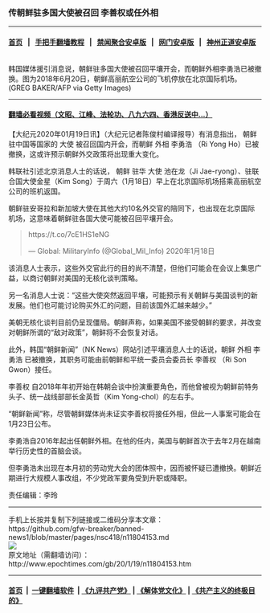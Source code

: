 ### 传朝鲜驻多国大使被召回 李善权或任外相
------------------------

#### [首页](https://github.com/gfw-breaker/banned-news1/blob/master/README.md) &nbsp;&nbsp;|&nbsp;&nbsp; [手把手翻墙教程](https://github.com/gfw-breaker/guides/wiki) &nbsp;&nbsp;|&nbsp;&nbsp; [禁闻聚合安卓版](https://github.com/gfw-breaker/bn-android) &nbsp;&nbsp;|&nbsp;&nbsp; [网门安卓版](https://github.com/oGate2/oGate) &nbsp;&nbsp;|&nbsp;&nbsp; [神州正道安卓版](https://github.com/SzzdOgate/update) 



<div><img alt="" class="aligncenter wp-post-image" src="http://i.epochtimes.com/assets/uploads/2020/01/GettyImages-979024228-600x400.jpg"/>
<div class="red16 caption">
 <p>
  韩国媒体援引消息说，朝鲜驻多国大使被召回平壤开会，而朝鲜外相李勇浩已被撤换。图为2018年6月20日，朝鲜高丽航空公司的飞机停放在北京国际机场。(GREG BAKER/AFP via Getty Images)
 </p>
</div>
</div><hr/>

#### [翻墙必看视频（文昭、江峰、法轮功、八九六四、香港反送中...）](http://167.172.214.107/home.html)

<div><p>
 【大纪元2020年01月19日讯】（大纪元记者陈俊村编译报导）有消息指出，
 <ok href="http://www.epochtimes.com/gb/tag/%E6%9C%9D%E9%B2%9C.html">
  朝鲜
 </ok>
 驻中国等国家的
 <ok href="http://www.epochtimes.com/gb/tag/%E5%A4%A7%E4%BD%BF.html">
  大使
 </ok>
 被召回国内开会，而朝鲜
 <ok href="http://www.epochtimes.com/gb/tag/%E5%A4%96%E7%9B%B8.html">
  外相
 </ok>
 <ok href="http://www.epochtimes.com/gb/tag/%E6%9D%8E%E5%8B%87%E6%B5%A9.html">
  李勇浩
 </ok>
 （Ri Yong Ho）已被撤换，这或许预示朝鲜外交政策将出现重大变化。
</p>
<p>
 韩联社引述北京消息人士的话说，
 <ok href="http://www.epochtimes.com/gb/tag/%E6%9C%9D%E9%B2%9C.html">
  朝鲜
 </ok>
 驻华
 <ok href="http://www.epochtimes.com/gb/tag/%E5%A4%A7%E4%BD%BF.html">
  大使
 </ok>
 池在龙（Ji Jae-ryong）、驻联合国大使金星（Kim Song）于周六（1月18日）早上在北京国际机场搭乘高丽航空公司的班机返国。
</p>
<p>
 朝鲜驻安哥拉和新加坡大使在其他大约10名外交官的陪同下，也出现在北京国际机场，这意味着朝鲜驻各国大使可能被召回平壤开会。
</p>
<blockquote class="twitter-tweet" data-conversation="none" data-lang="zh-tw">
 <p dir="ltr" lang="und">
  <ok href="https://t.co/7cE1HS1eNG">
   https://t.co/7cE1HS1eNG
  </ok>
 </p>
 <p>
  — Global: MilitaryInfo (@Global_Mil_Info)
  <ok href="https://twitter.com/Global_Mil_Info/status/1218541736517083136?ref_src=twsrc%5Etfw">
   2020年1月18日
  </ok>
 </p>
</blockquote>
<p>
 <p>
  该消息人士表示，这些外交官此行的目的尚不清楚，但他们可能会在会议上集思广益，以商讨朝鲜对美国的无核化谈判策略。
 </p>
 <p>
  另一名消息人士说：“这些大使突然返回平壤，可能预示有关朝鲜与美国谈判的新发展。他们也可能讨论购买外汇的问题，目前该国外汇越来越少。”
 </p>
 <p>
  美朝无核化谈判目前仍呈现僵局。朝鲜声称，如果美国不接受朝鲜的要求，并改变对朝鲜所谓的“敌对政策”，朝鲜将不会恢复对话。
 </p>
 <p>
  此外，韩国“朝鲜新闻”（NK News）网站引述平壤消息人士的话说，朝鲜
  <ok href="http://www.epochtimes.com/gb/tag/%E5%A4%96%E7%9B%B8.html">
   外相
  </ok>
  <ok href="http://www.epochtimes.com/gb/tag/%E6%9D%8E%E5%8B%87%E6%B5%A9.html">
   李勇浩
  </ok>
  已被撤换，其职务可能由前朝鲜和平统一委员会委员长
  <ok href="http://www.epochtimes.com/gb/tag/%E6%9D%8E%E5%96%84%E6%9D%83.html">
   李善权
  </ok>
  （Ri Son Gwon）接任。
 </p>
 <p>
  <ok href="http://www.epochtimes.com/gb/tag/%E6%9D%8E%E5%96%84%E6%9D%83.html">
   李善权
  </ok>
  自2018年年初开始在韩朝会谈中扮演重要角色，而他曾被视为朝鲜前特务头子、统一战线部部长金英哲（Kim Yong-chol）的左右手。
 </p>
 <p>
  “朝鲜新闻”称，尽管朝鲜媒体尚未证实李善权将接任外相，但此一人事案可能会在1月23日公布。
 </p>
 <p>
  李勇浩自2016年起出任朝鲜外相。在他的任内，美国与朝鲜首次于去年2月在越南举行历史性的首脑会谈。
 </p>
 <p>
  但李勇浩未出现在本月初的劳动党大会的团体照中，因而被怀疑已遭撤换。朝鲜近期进行大规模人事改组，不少党政军要角受到升职或降职。
 </p>
 <p>
  责任编辑：李玲
 </p>
</p></div>
<hr/>
手机上长按并复制下列链接或二维码分享本文章：<br/>
https://github.com/gfw-breaker/banned-news1/blob/master/pages/nsc418/n11804153.md <br/>
<a href='https://github.com/gfw-breaker/banned-news1/blob/master/pages/nsc418/n11804153.md'><img src='https://github.com/gfw-breaker/banned-news1/blob/master/pages/nsc418/n11804153.md.png'/></a> <br/>
原文地址（需翻墙访问）：http://www.epochtimes.com/gb/20/1/19/n11804153.htm


------------------------
#### [首页](https://github.com/gfw-breaker/banned-news1/blob/master/README.md) &nbsp;|&nbsp; [一键翻墙软件](https://github.com/gfw-breaker/nogfw/blob/master/README.md) &nbsp;| [《九评共产党》](https://github.com/gfw-breaker/9ping.md/blob/master/README.md#九评之一评共产党是什么) | [《解体党文化》](https://github.com/gfw-breaker/jtdwh.md/blob/master/README.md) | [《共产主义的终极目的》](https://github.com/gfw-breaker/gczydzjmd.md/blob/master/README.md)


<img src='http://gfw-breaker.win/banned-news/pages/nsc418/n11804153.md' width='0px' height='0px'/>